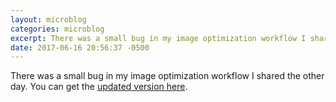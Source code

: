 ```yaml
---
layout: microblog
categories: microblog
excerpt: There was a small bug in my image optimization workflow I shared the other day. You can get the [updated version here](https://workflow.is/workflows/0d27d2f66d004a0b8e66cfe6e526ebc6). 
date: 2017-06-16 20:56:37 -0500
---
```


There was a small bug in my image optimization workflow I shared the other day. You can get the [updated version here](https://workflow.is/workflows/0d27d2f66d004a0b8e66cfe6e526ebc6). 